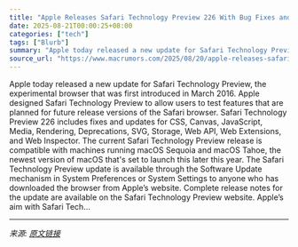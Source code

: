 ```yaml
---
title: "Apple Releases Safari Technology Preview 226 With Bug Fixes and Performance Improvements"
date: 2025-08-21T00:00:25+08:00
categories: ["tech"]
tags: ["Blurb"]
summary: "Apple today released a new update for Safari Technology Preview, the experimental browser that was first introduced in March 2016. Apple designed &zwnj;Safari Technology Preview&zwnj; to allow users t"
source_url: "https://www.macrumors.com/2025/08/20/apple-releases-safari-technology-preview-226/"
---
```


Apple today released a new update for Safari Technology Preview, the experimental browser that was first introduced in March 2016. Apple designed &zwnj;Safari Technology Preview&zwnj; to allow users to test features that are planned for future release versions of the Safari browser. &zwnj;Safari Technology Preview&zwnj; 226 includes fixes and updates for CSS, Canvas, JavaScript, Media, Rendering, Deprecations, SVG, Storage, Web API, Web Extensions, and Web Inspector. The current &zwnj;Safari Technology Preview&zwnj; release is compatible with machines running macOS Sequoia and macOS Tahoe, the newest version of macOS that's set to launch this later this year. The &zwnj;Safari Technology Preview&zwnj; update is available through the Software Update mechanism in System Preferences or System Settings to anyone who has downloaded the browser from Apple’s website. Complete release notes for the update are available on the Safari Technology Preview website. Apple’s aim with &zwnj;Safari Tech...

---

*来源: [原文链接](https://www.macrumors.com/2025/08/20/apple-releases-safari-technology-preview-226/)*
